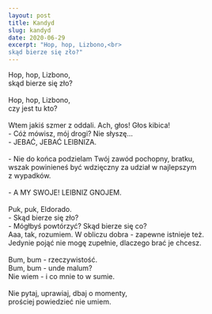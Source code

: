 ```yaml
---
layout: post
title: Kandyd
slug: kandyd
date: 2020-06-29
excerpt: "Hop, hop, Lizbono,<br>
skąd bierze się zło?"
---
```

Hop, hop, Lizbono,<br>
skąd bierze się zło?<br>
<br>
Hop, hop, Lizbono,<br>
czy jest tu kto?<br>
<br>
Wtem jakiś szmer z oddali. Ach, głos! Głos kibica!<br>
\- Cóż mówisz, mój drogi? Nie słyszę...<br>
\- JEBAĆ, JEBAĆ LEIBNIZA.<br>
<br>
\- Nie do końca podzielam Twój zawód pochopny, bratku,<br>
wszak powinieneś być wdzięczny za udział w najlepszym<br>
z wypadków.<br>
<br>
\- A MY SWOJE! LEIBNIZ GNOJEM.<br>
<br>
Puk, puk, Eldorado.<br>
\- Skąd bierze się zło?<br>
\- Mógłbyś powtórzyć? Skąd bierze się co?<br>
Aaa, tak, rozumiem. W obliczu dobra - zapewne istnieje też.<br>
Jedynie pojąć nie mogę zupełnie, dlaczego brać je chcesz.<br>
<br>
Bum, bum - rzeczywistość.<br>
Bum, bum - unde malum?<br>
Nie wiem - i co mnie to w sumie.<br>
<br>
Nie pytaj, uprawiaj, dbaj o momenty,<br>
prościej powiedzieć nie umiem.
